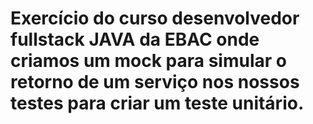 # Exercício do curso desenvolvedor fullstack JAVA da EBAC onde criamos um mock para simular o retorno de um serviço nos nossos testes para criar um teste unitário.
